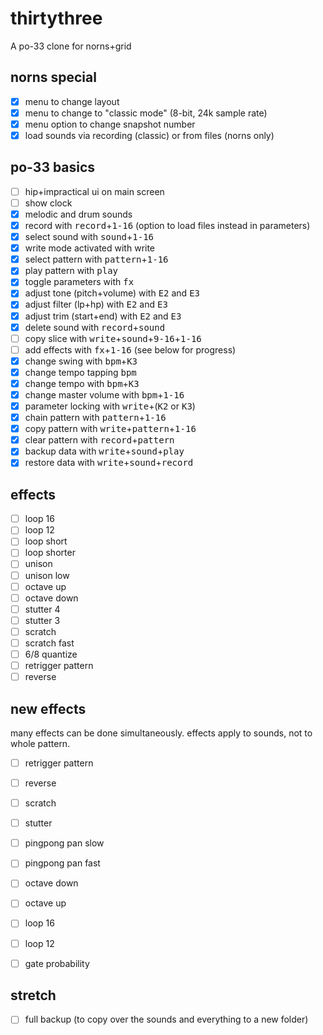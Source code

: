 # thirtythree
A po-33 clone for norns+grid

## norns special

- [x] menu to change layout
- [x] menu to change to "classic mode" (8-bit, 24k sample rate)
- [x] menu option to change snapshot number
- [x] load sounds via recording (classic) or from files (norns only)

## po-33 basics

- [ ] hip+impractical ui on main screen
- [ ] show clock
- [x] melodic and drum sounds
- [x] record with <kbd>record</kbd>+<kbd>1-16</kbd> (option to load files instead in parameters)
- [x] select sound with <kbd>sound</kbd>+<kbd>1-16</kbd>
- [x] write mode activated with <kb>write</kbd>
- [x] select pattern with <kbd>pattern</kbd>+<kbd>1-16</kbd>
- [x] play pattern with <kbd>play</kbd>
- [x] toggle parameters with <kbd>fx</kbd>
- [x] adjust tone (pitch+volume) with <kbd>E2</kbd> and <kbd>E3</kbd>
- [x] adjust filter (lp+hp) with <kbd>E2</kbd> and <kbd>E3</kbd>
- [x] adjust trim (start+end) with <kbd>E2</kbd> and <kbd>E3</kbd>
- [x] delete sound with <kbd>record</kbd>+<kbd>sound</kbd>
- [ ] copy slice with <kbd>write</kbd>+<kbd>sound</kbd>+<kbd>9-16</kbd>+<kbd>1-16</kbd>
- [ ] add effects with <kbd>fx</kbd>+<kbd>1-16</kbd> (see below for progress)
- [x] change swing with <kbd>bpm</kbd>+<kbd>K3</kbd>
- [x] change tempo tapping <kbd>bpm</kbd>
- [x] change tempo with <kbd>bpm</kbd>+<kbd>K3</kbd>
- [x] change master volume with <kbd>bpm</kbd>+<kbd>1-16</kbd>
- [x] parameter locking with <kbd>write</kbd>+(<kbd>K2</kbd> or <kbd>K3</kbd>)
- [x] chain pattern with <kbd>pattern</kbd>+<kbd>1-16</kbd>
- [x] copy pattern with <kbd>write</kbd>+<kbd>pattern</kbd>+<kbd>1-16</kbd>
- [x] clear pattern with <kbd>record</kbd>+<kbd>pattern</kbd>
- [x] backup data with <kbd>write</kbd>+<kbd>sound</kbd>+<kbd>play</kbd>
- [x] restore data with <kbd>write</kbd>+<kbd>sound</kbd>+<kbd>record</kbd>

## effects

- [ ] loop 16
- [ ] loop 12
- [ ] loop short
- [ ] loop shorter
- [ ] unison
- [ ] unison low
- [ ] octave up
- [ ] octave down
- [ ] stutter 4
- [ ] stutter 3
- [ ] scratch
- [ ] scratch fast
- [ ] 6/8 quantize
- [ ] retrigger pattern
- [ ] reverse

## new effects

many effects can be done simultaneously. effects apply to sounds, not to whole pattern.

- [ ] retrigger pattern
- [ ] reverse
- [ ] scratch
- [ ] stutter
- [ ] pingpong pan slow
- [ ] pingpong pan fast
- [ ] octave down
- [ ] octave up
- [ ] loop 16
- [ ] loop 12
- [ ] gate probability


## stretch

- [ ] full backup (to copy over the sounds and everything to a new folder)
